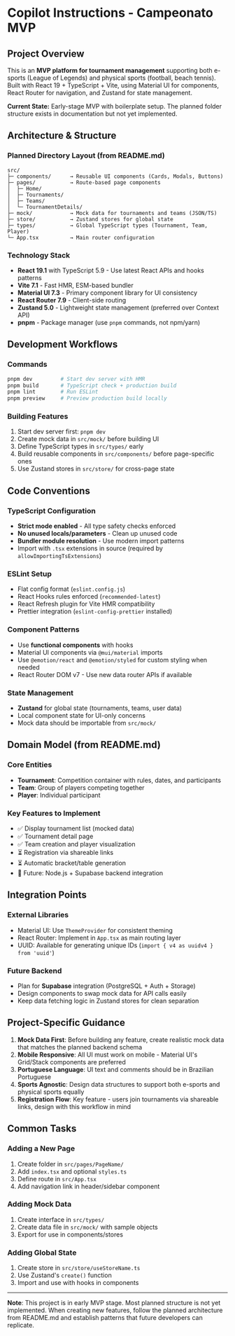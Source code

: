 # Copilot Instructions - Campeonato MVP

## Project Overview
This is an **MVP platform for tournament management** supporting both e-sports (League of Legends) and physical sports (football, beach tennis). Built with React 19 + TypeScript + Vite, using Material UI for components, React Router for navigation, and Zustand for state management.

**Current State:** Early-stage MVP with boilerplate setup. The planned folder structure exists in documentation but not yet implemented.

## Architecture & Structure

### Planned Directory Layout (from README.md)
```
src/
├─ components/      → Reusable UI components (Cards, Modals, Buttons)
├─ pages/           → Route-based page components
│  ├─ Home/
│  ├─ Tournaments/
│  ├─ Teams/
│  └─ TournamentDetails/
├─ mock/            → Mock data for tournaments and teams (JSON/TS)
├─ store/           → Zustand stores for global state
├─ types/           → Global TypeScript types (Tournament, Team, Player)
└─ App.tsx          → Main router configuration
```

### Technology Stack
- **React 19.1** with TypeScript 5.9 - Use latest React APIs and hooks patterns
- **Vite 7.1** - Fast HMR, ESM-based bundler
- **Material UI 7.3** - Primary component library for UI consistency
- **React Router 7.9** - Client-side routing
- **Zustand 5.0** - Lightweight state management (preferred over Context API)
- **pnpm** - Package manager (use `pnpm` commands, not npm/yarn)

## Development Workflows

### Commands
```bash
pnpm dev         # Start dev server with HMR
pnpm build       # TypeScript check + production build
pnpm lint        # Run ESLint
pnpm preview     # Preview production build locally
```

### Building Features
1. Start dev server first: `pnpm dev`
2. Create mock data in `src/mock/` before building UI
3. Define TypeScript types in `src/types/` early
4. Build reusable components in `src/components/` before page-specific ones
5. Use Zustand stores in `src/store/` for cross-page state

## Code Conventions

### TypeScript Configuration
- **Strict mode enabled** - All type safety checks enforced
- **No unused locals/parameters** - Clean up unused code
- **Bundler module resolution** - Use modern import patterns
- Import with `.tsx` extensions in source (required by `allowImportingTsExtensions`)

### ESLint Setup
- Flat config format (`eslint.config.js`)
- React Hooks rules enforced (`recommended-latest`)
- React Refresh plugin for Vite HMR compatibility
- Prettier integration (`eslint-config-prettier` installed)

### Component Patterns
- Use **functional components** with hooks
- Material UI components via `@mui/material` imports
- Use `@emotion/react` and `@emotion/styled` for custom styling when needed
- React Router DOM v7 - Use new data router APIs if available

### State Management
- **Zustand** for global state (tournaments, teams, user data)
- Local component state for UI-only concerns
- Mock data should be importable from `src/mock/`

## Domain Model (from README.md)

### Core Entities
- **Tournament**: Competition container with rules, dates, and participants
- **Team**: Group of players competing together
- **Player**: Individual participant

### Key Features to Implement
- ✅ Display tournament list (mocked data)
- ✅ Tournament detail page
- ✅ Team creation and player visualization
- ⏳ Registration via shareable links
- ⏳ Automatic bracket/table generation
- 🔮 Future: Node.js + Supabase backend integration

## Integration Points

### External Libraries
- Material UI: Use `ThemeProvider` for consistent theming
- React Router: Implement in `App.tsx` as main routing layer
- UUID: Available for generating unique IDs (`import { v4 as uuidv4 } from 'uuid'`)

### Future Backend
- Plan for **Supabase** integration (PostgreSQL + Auth + Storage)
- Design components to swap mock data for API calls easily
- Keep data fetching logic in Zustand stores for clean separation

## Project-Specific Guidance

1. **Mock Data First**: Before building any feature, create realistic mock data that matches the planned backend schema
2. **Mobile Responsive**: All UI must work on mobile - Material UI's Grid/Stack components are preferred
3. **Portuguese Language**: UI text and comments should be in Brazilian Portuguese
4. **Sports Agnostic**: Design data structures to support both e-sports and physical sports equally
5. **Registration Flow**: Key feature - users join tournaments via shareable links, design with this workflow in mind

## Common Tasks

### Adding a New Page
1. Create folder in `src/pages/PageName/`
2. Add `index.tsx` and optional `styles.ts`
3. Define route in `src/App.tsx`
4. Add navigation link in header/sidebar component

### Adding Mock Data
1. Create interface in `src/types/`
2. Create data file in `src/mock/` with sample objects
3. Export for use in components/stores

### Adding Global State
1. Create store in `src/store/useStoreName.ts`
2. Use Zustand's `create()` function
3. Import and use with hooks in components

---

**Note**: This project is in early MVP stage. Most planned structure is not yet implemented. When creating new features, follow the planned architecture from README.md and establish patterns that future developers can replicate.
